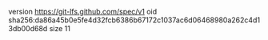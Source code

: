 version https://git-lfs.github.com/spec/v1
oid sha256:da86a45b0e5fe4d32fcb6386b67172c1037ac6d06468980a262c4d13db00d68d
size 11
